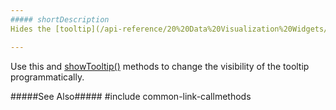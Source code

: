 ```yaml
---
##### shortDescription
Hides the [tooltip](/api-reference/20%20Data%20Visualization%20Widgets/dxTreeMap/1%20Configuration/tooltip '/Documentation/ApiReference/Data_Visualization_Widgets/dxTreeMap/Configuration/tooltip/').

---
```

Use this and [showTooltip()](/api-reference/20%20Data%20Visualization%20Widgets/dxTreeMap/6%20Node/3%20Methods/showTooltip().md '/Documentation/ApiReference/Data_Visualization_Widgets/dxTreeMap/Node/Methods/#showTooltip') methods to change the visibility of the tooltip programmatically.

#####See Also#####
#include common-link-callmethods